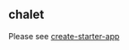 ## chalet

Please see [create-starter-app](https://github.com/chungchiehlun/create-starter-app/blob/master/README.md)
